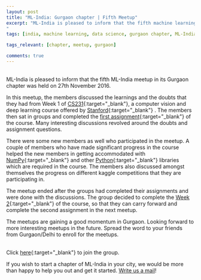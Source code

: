 ```yaml
---
layout: post
title: "ML-India: Gurgaon chapter | Fifth Meetup"
excerpt: "ML-India is pleased to inform that the fifth machine learning meetup in its Gurgaon chapter was on 27th November 2016. The members discussed about a kaggle knowledge dataset and how to divide small groups to work on different Kaggle competitions. 
"
tags: [india, machine learning, data science, gurgaon chapter, ML-India, meetup]

tags_relevant: [chapter, meetup, gurgaon]

comments: true
---
```

<br>
ML-India is pleased to inform that the fifth ML-India meetup in its Gurgaon chapter was held on 27th November 2016.

In this meetup, the members discussed the learnings and the doubts that they had from Week 1 of [CS231](http://cs231n.stanford.edu/){:target="_blank"}, a computer vision and deep learning course offered by [Stanford](https://www.stanford.edu/){:target="_blank"} . The members then sat in groups and completed the [first assignment](http://cs231n.github.io/assignments2016/assignment1/){:target="_blank"}  of the course. Many interesting discussions revolved around the doubts and assignment questions.

There were some new members as well who participated in the meetup. A couple of members who have made significant progress in the course helped the new members in getting accommodated with [NumPy](http://www.numpy.org/){:target="_blank"}  and other [Python](https://www.python.org/){:target="_blank"}  libraries which are required in the course. The members also discussed amongst themselves the progress on different kaggle competitions that they are participating in. 

The meetup ended after the groups had completed their assignments and were done with the discussions. The group decided to complete the [Week 2](http://cs231n.stanford.edu/syllabus.html){:target="_blank"} of the course, so that they can carry forward and complete the second assignment in the next meetup. 

The meetups are gaining a good momentum in Gurgaon. Looking forward to more interesting meetups in the future. Spread the word to your friends from Gurgaon/Delhi to enroll for the meetups.

<br>Click [here](http://www.meetup.com/Machine-Learning-India-Gurgaon/){:target="_blank"} to join the group.

If you wish to start a chapter of ML-India in your city, we would be more than happy to help you out and get it started. <a href="mailto:varun@aspiringminds.com" target="_top">Write us a mail</a>!
